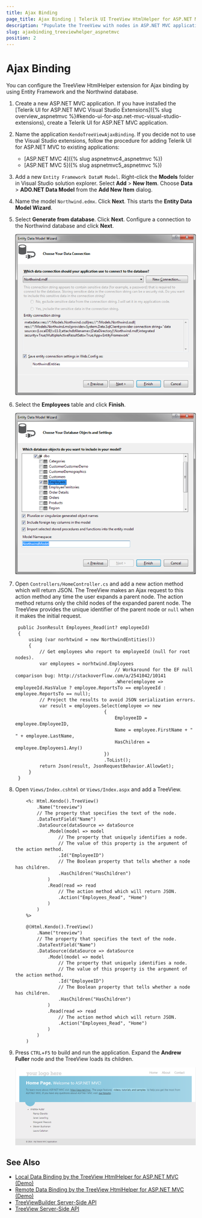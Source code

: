 ```yaml
---
title: Ajax Binding
page_title: Ajax Binding | Telerik UI TreeView HtmlHelper for ASP.NET MVC
description: "Populate the TreeView with nodes in ASP.NET MVC applications by using Ajax requests."
slug: ajaxbinding_treeviewhelper_aspnetmvc
position: 2
---
```


# Ajax Binding

You can configure the TreeView HtmlHelper extension for Ajax binding by using Entity Framework and the Northwind database.

1. Create a new ASP.NET MVC application. If you have installed the [Telerik UI for ASP.NET MVC Visual Studio Extensions]({% slug overview_aspnetmvc %}#kendo-ui-for-asp.net-mvc-visual-studio-extensions), create a Telerik UI for ASP.NET MVC application.
1. Name the application `KendoTreeViewAjaxBinding`. If you decide not to use the Visual Studio extensions, follow the procedure for adding Telerik UI for ASP.NET MVC to existing applications:

    * [ASP.NET MVC 4]({% slug aspnetmvc4_aspnetmvc %})
    * [ASP.NET MVC 5]({% slug aspnetmvc5_aspnetmvc %})

1. Add a new `Entity Framework DataM Model`. Right-click the **Models** folder in Visual Studio solution explorer. Select **Add** > **New Item**. Choose **Data** > **ADO.NET Data Model** from the **Add New Item** dialog.
1. Name the model `Northwind.edmx`. Click **Next**. This starts the **Entity Data Model Wizard**.
1. Select **Generate from database**. Click **Next**. Configure a connection to the Northwind database and click **Next**.

    ![A new entity data model](images/tree-entity-data-model.png)

1. Select the **Employees** table and click **Finish**.

    ![Choosing the Employees table](images/tree-employees-table.png)

1. Open `Controllers/HomeController.cs` and add a new action method which will return JSON. The TreeView makes an Ajax request to this action method any time the user expands a parent node. The action method returns only the child nodes of the expanded parent node. The TreeView provides the unique identifier of the parent node or `null` when it makes the initial request.

        public JsonResult Employees_Read(int? employeeId)
        {
            using (var norhtwind = new NorthwindEntities())
            {
                // Get employees who report to employeeId (null for root nodes).
                var employees = norhtwind.Employees
                                            // Workaround for the EF null comparison bug: http://stackoverflow.com/a/2541042/10141
                                            .Where(employee => employeeId.HasValue ? employee.ReportsTo == employeeId : employee.ReportsTo == null);
                // Project the results to avoid JSON serialization errors.
                var result = employees.Select(employee => new
                                        {
                                            EmployeeID = employee.EmployeeID,
                                            Name = employee.FirstName + " " + employee.LastName,
                                            HasChildren = employee.Employees1.Any()
                                        })
                                        .ToList();
                return Json(result, JsonRequestBehavior.AllowGet);
            }
        }

1. Open `Views/Index.cshtml` or `Views/Index.aspx` and add a TreeView.

    ```ASPX
        <%: Html.Kendo().TreeView()
            .Name("treeview")
            // The property that specifies the text of the node.
            .DataTextField("Name")
            .DataSource(dataSource => dataSource
                .Model(model => model
                    // The property that uniquely identifies a node.
                    // The value of this property is the argument of the action method.
                    .Id("EmployeeID")
                    // The Boolean property that tells whether a node has children.
                    .HasChildren("HasChildren")
                )
                .Read(read => read
                    // The action method which will return JSON.
                    .Action("Employees_Read", "Home")
                )
            )
        %>
    ```
    ```Razor
        @(Html.Kendo().TreeView()
            .Name("treeview")
            // The property that specifies the text of the node.
            .DataTextField("Name")
            .DataSource(dataSource => dataSource
                .Model(model => model
                    // The property that uniquely identifies a node.
                    // The value of this property is the argument of the action method.
                    .Id("EmployeeID")
                    // The Boolean property that tells whether a node has children.
                    .HasChildren("HasChildren")
                )
                .Read(read => read
                    // The action method which will return JSON.
                    .Action("Employees_Read", "Home")
                )
            )
        )
    ```

1. Press `CTRL`+`F5` to build and run the application. Expand the **Andrew Fuller** node and the TreeView loads its children.

    ![The final result](images/tree-employees.png)

## See Also

* [Local Data Binding by the TreeView HtmlHelper for ASP.NET MVC (Demo)](https://demos.telerik.com/aspnet-core/treeview/local-data-binding)
* [Remote Data Binding by the TreeView HtmlHelper for ASP.NET MVC (Demo)](https://demos.telerik.com/aspnet-core/treeview/remote-data-binding)
* [TreeViewBuilder Server-Side API](http://docs.telerik.com/aspnet-mvc/api/Kendo.Mvc.UI.Fluent/TreeViewBuilder)
* [TreeView Server-Side API](/api/treeview)
